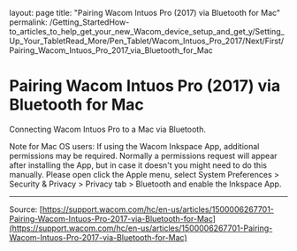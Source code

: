layout: page
title: "Pairing Wacom Intuos Pro (2017) via Bluetooth for Mac"
permalink: /Getting_StartedHow-to_articles_to_help_get_your_new_Wacom_device_setup_and_get_y/Setting_Up_Your_TabletRead_More/Pen_Tablet/Wacom_Intuos_Pro_2017/Next/First/Pairing_Wacom_Intuos_Pro_2017_via_Bluetooth_for_Mac

# Pairing Wacom Intuos Pro (2017) via Bluetooth for Mac

Connecting Wacom Intuos Pro to a Mac via Bluetooth.


Note for Mac OS users: If using the Wacom Inkspace App, additional permissions may be required.
Normally a permissions request will appear after installing the App, but in case it doesn't you might need to do this manually. Please open click the Apple menu, select System Preferences > Security & Privacy > Privacy tab > Bluetooth and enable the Inkspace App.

---
Source: [https://support.wacom.com/hc/en-us/articles/1500006267701-Pairing-Wacom-Intuos-Pro-2017-via-Bluetooth-for-Mac](https://support.wacom.com/hc/en-us/articles/1500006267701-Pairing-Wacom-Intuos-Pro-2017-via-Bluetooth-for-Mac)

